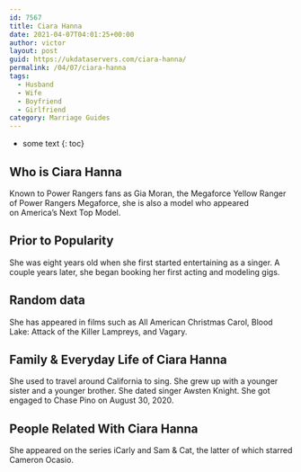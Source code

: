 ```yaml
---
id: 7567
title: Ciara Hanna
date: 2021-04-07T04:01:25+00:00
author: victor
layout: post
guid: https://ukdataservers.com/ciara-hanna/
permalink: /04/07/ciara-hanna
tags:
  - Husband
  - Wife
  - Boyfriend
  - Girlfriend
category: Marriage Guides
---
```


* some text
{: toc}


## Who is Ciara Hanna



Known to Power Rangers fans as Gia Moran, the Megaforce Yellow Ranger of Power Rangers Megaforce, she is also a model who appeared on America&#8217;s Next Top Model. 

                
                
                
## Prior to Popularity



She was eight years old when she first started entertaining as a singer. A couple years later, she began booking her first acting and modeling gigs. 

                
                
                
## Random data



She has appeared in films such as All American Christmas Carol, Blood Lake: Attack of the Killer Lampreys, and Vagary.

                
                
                
## Family & Everyday Life of Ciara Hanna



She used to travel around California to sing. She grew up with a younger sister and a younger brother. She dated singer Awsten Knight. She got engaged to Chase Pino on August 30, 2020.

                
                
                
## People Related With Ciara Hanna



She appeared on the series iCarly and Sam & Cat, the latter of which starred Cameron Ocasio. 

                
              
            
          
          
          